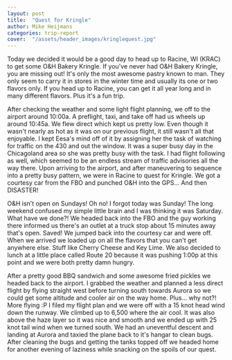 ```yaml
---
layout: post
title:  "Quest for Kringle"
author: Mike Heijmans
categories: trip-report
cover:  "/assets/header_images/kringlequest.jpg"
---
```


Today we decided it would be a good day to head up to Racine, WI (KRAC) to get some O&H Bakery Kringle. If you've never had O&H Bakery Kringle, you are missing out! It's only the most awesome pastry known to man. They only seem to carry it in stores in the winter time and usually its one or two flavors only. If you head up to Racine, you can get it all year long and in many different flavors. Plus it's a fun trip. 

After checking the weather and some light flight planning, we off to the airport around 10:00a. A preflight, taxi, and take off had us wheels up around 10:45a. We flew direct which kept us pretty low. Even though it wasn't nearly as hot as it was on our previous flight, it still wasn't all that enjoyable. I kept Eesa's mind off of it by assigning her the task of watching for traffic on the 430 and out the window. It was a super busy day in the Chicagoland area so she was pretty busy with the task. I had flight following as well, which seemed to be an endless stream of traffic advisories all the way there. Upon arriving to the airport, and after maneuvering to sequence into a pretty busy pattern, we were in Racine to quest for Kringle. We got a courtesy car from the FBO and punched O&H into the GPS... And then DISASTER!

O&H isn't open on Sundays! Oh no! I forgot today was Sunday! The long weekend confused my simple little brain and I was thinking it was Saturday. What have we done?! We headed back into the FBO and the guy working there informed us there's an outlet at a truck stop about 15 minutes away that's open. Saved! We jumped back into the courtesy car and were off. When we arrived we loaded up on all the flavors that you can't get anywhere else. Stuff like Cherry Cheese and Key Lime. We also decided to lunch at a little place called Route 20 because it was pushing 1:00p at this point and we were both pretty damn hungry. 

After a pretty good BBQ sandwich and some awesome fried pickles we headed back to the airport. I grabbed the weather and planned a less direct flight by flying straight west before turning south towards Aurora so we could get some altitude and cooler air on the way home. Plus... why not?! More flying :P I filed my flight plan and we were off with a 15 knot head wind down the runway. We climbed up to 6,500 where the air cool. It was also above the haze layer so it was nice and smooth and we ended up with 25 knot tail wind when we turned south. We had an uneventful descent and landing at Aurora and taxied the plane back to it's hangar to clean bugs. After cleaning the bugs and getting the tanks topped off we headed home for another evening of laziness while snacking on the spoils of our quest.
